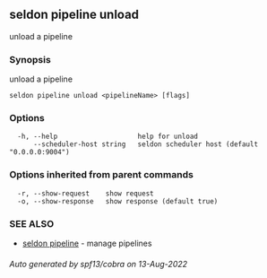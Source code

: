 ## seldon pipeline unload

unload a pipeline

### Synopsis

unload a pipeline

```
seldon pipeline unload <pipelineName> [flags]
```

### Options

```
  -h, --help                    help for unload
      --scheduler-host string   seldon scheduler host (default "0.0.0.0:9004")
```

### Options inherited from parent commands

```
  -r, --show-request    show request
  -o, --show-response   show response (default true)
```

### SEE ALSO

* [seldon pipeline](seldon_pipeline.md)	 - manage pipelines

###### Auto generated by spf13/cobra on 13-Aug-2022
